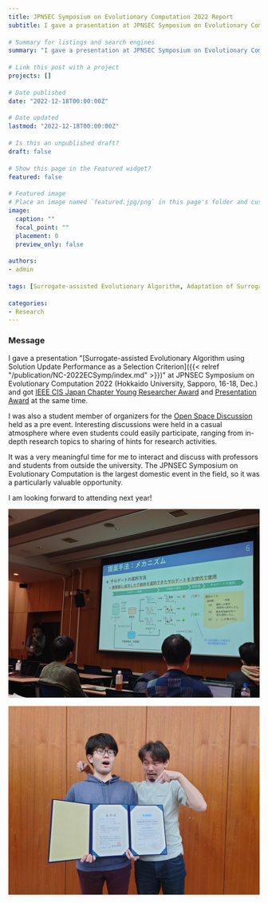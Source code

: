 ```yaml
---
title: JPNSEC Symposium on Evolutionary Computation 2022 Report
subtitle: I gave a prasentation at JPNSEC Symposium on Evolutionary Computation 2022 (Hokkaido University, Sapporo, 16-18, Dec.) and got two awards.

# Summary for listings and search engines
summary: "I gave a presentation at JPNSEC Symposium on Evolutionary Computation 2022 (Hokkaido University, Sapporo, 16-18, Dec.) and got IEEE CIS Japan Chapter Young Researcher Award and Presentation Award at the same time. I was also a student member of organizers for the Open Space Discussion held as a pre event. Thank you to all those who helped make this event possible."

# Link this post with a project
projects: []

# Date published
date: "2022-12-18T00:00:00Z"

# Date updated
lastmod: "2022-12-18T00:00:00Z"

# Is this an unpublished draft?
draft: false

# Show this page in the Featured widget?
featured: false

# Featured image
# Place an image named `featured.jpg/png` in this page's folder and customize its options here.
image:
  caption: ""
  focal_point: ""
  placement: 0
  preview_only: false

authors:
- admin

tags: [Surrogate-assisted Evolutionary Algorithm, Adaptation of Surrogate, Radial Basis Function Network, Gaussian Process, Differential Evolution]

categories:
- Research
---
```


### Message

I gave a presentation \"[Surrogate-assisted Evolutionary Algorithm using Solution Update Performance as a Selection Criterion]({{< relref "/publication/NC-2022ECSymp/index.md" >}})\" at JPNSEC Symposium on Evolutionary Computation 2022 (Hokkaido University, Sapporo, 16-18, Dec.) and got [IEEE CIS Japan Chapter Young Researcher Award](http://www.ieee-jp.org/section/tokyo/chapter/CIS-11/index.php?TopPage-J/YRA-J) and [Presentation Award](http://www.jpnsec.org/bestposters.html) at the same time.

I was also a student member of organizers for the [Open Space Discussion](https://sites.google.com/view/osd2022-jpsec) held as a pre event. Interesting discussions were held in a casual atmosphere where even students could easily participate, ranging from in-depth research topics to sharing of hints for research activities.

It was a very meaningful time for me to interact and discuss with professors and students from outside the university. The JPNSEC Symposium on Evolutionary Computation is the largest domestic event in the field, so it was a particularly valuable opportunity.

I am looking forward to attending next year!

![photo1](1.jpg)

![photo2](2.jpg)
